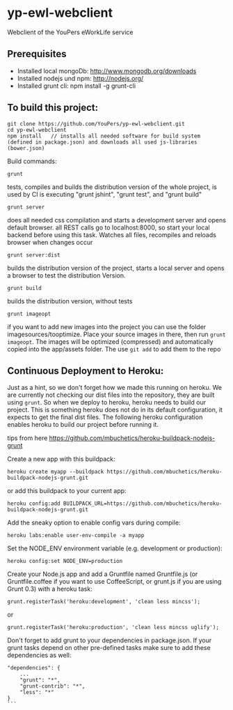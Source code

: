 yp-ewl-webclient
=================


Webclient of the YouPers eWorkLife service

## Prerequisites

- Installed local mongoDb: http://www.mongodb.org/downloads
- Installed nodejs und npm: http://nodejs.org/
- Installed grunt cli: npm install -g grunt-cli

To build this project:
-----------------------

    git clone https://github.com/YouPers/yp-ewl-webclient.git
    cd yp-ewl-webclient
    npm install   // installs all needed software for build system (defined in package.json) and downloads all used js-libraries (bower.json)

Build commands:

    grunt
tests, compiles and builds the distribution version of the whole project, is used by CI
is executing "grunt jshint", "grunt test", and "grunt build"

    grunt server
does all needed css compilation and starts a development server and opens default browser.
all REST calls go to localhost:8000, so start your local backend before using this task.
Watches all files, recompiles and reloads browser when changes occur

    grunt server:dist
builds the distribution version of the project, starts a local server and opens a browser to
test the distribution Version.

    grunt build
builds the distribution version, without tests

    grunt imageopt
if you want to add new images into the project you can use the folder imagesources/tooptimize. Place your source 
images in there, then run `grunt imageopt`. The images will be optimized (compressed) and automatically copied into 
the app/assets folder. The use `git add` to add them to the repo


Continuous Deployment to Heroku:
--------------------------------

Just as a hint, so we don't forget how we made this running on heroku.
We are currently not checking our dist files into the repository, they are built using `grunt`. So when
we deploy to heroku, heroku needs to build our project. This is something heroku does not do in its default
configuration, it expects to get the final dist files. The following heroku configuration enables heroku to build
our project before running it.

tips from here https://github.com/mbuchetics/heroku-buildpack-nodejs-grunt

Create a new app with this buildpack:

    heroku create myapp --buildpack https://github.com/mbuchetics/heroku-buildpack-nodejs-grunt.git

or add this buildpack to your current app:

    heroku config:add BUILDPACK_URL=https://github.com/mbuchetics/heroku-buildpack-nodejs-grunt.git

Add the sneaky option to enable config vars during compile:

    heroku labs:enable user-env-compile -a myapp

Set the NODE_ENV environment variable (e.g. development or production):

    heroku config:set NODE_ENV=production

Create your Node.js app and add a Gruntfile named Gruntfile.js (or Gruntfile.coffee if you want to use
CoffeeScript, or grunt.js if you are using Grunt 0.3) with a heroku task:

    grunt.registerTask('heroku:development', 'clean less mincss');

or

    grunt.registerTask('heroku:production', 'clean less mincss uglify');

Don't forget to add grunt to your dependencies in package.json. If your grunt tasks depend on other pre-defined
tasks make sure to add these dependencies as well:

````
"dependencies": {
    ...
    "grunt": "*",
    "grunt-contrib": "*",
    "less": "*"
}
``` 
